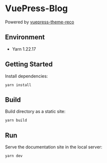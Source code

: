 # VuePress-Blog
Powered by [vuepress-theme-reco](https://github.com/vuepress-reco/vuepress-theme-reco)


## Environment
* Yarn 1.22.17


## Getting Started
Install dependencies:
```commandline
yarn install
```

## Build
Build directory as a static site:
```commandline
yarn build
```

## Run
Serve the documentation site in the local server:
```commandline
yarn dev
```
